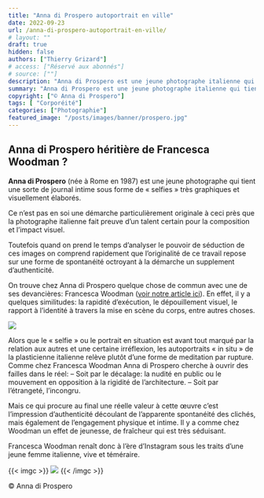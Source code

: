 ```yaml
---
title: "Anna di Prospero autoportrait en ville"
date: 2022-09-23
url: /anna-di-prospero-autoportrait-en-ville/
# layout: ""
draft: true
hidden: false
authors: ["Thierry Grizard"]
# access: ["Réservé aux abonnés"]
# source: [""]
description: "Anna di Prospero est une jeune photographe italienne qui tient une sorte de journal intime rappelant par certains aspects le travail de Francesca Woodman"
summary: "Anna di Prospero est une jeune photographe italienne qui tient une sorte de journal intime rappelant par certains aspects le travail de Francesca Woodman"
copyright: ["© Anna di Prospero"]
tags: [ "Corporéité"]
categories: ["Photographie"]
featured_image: "/posts/images/banner/prospero.jpg"
---
```

## Anna di Prospero héritière de Francesca Woodman ?

**Anna di Prospero** (née à Rome en 1987) est une jeune photographe qui tient une sorte de journal intime sous forme de « selfies » très graphiques et visuellement élaborés.

Ce n’est pas en soi une démarche particulièrement originale à ceci près que la photographe italienne fait preuve d’un talent certain pour la composition et l’impact visuel.

Toutefois quand on prend le temps d’analyser le pouvoir de séduction de ces images on comprend rapidement que l’originalité de ce travail repose sur une forme de spontanéité octroyant à la démarche un supplement d’authenticité.

On trouve chez Anna di Prospero quelque chose de commun avec une de ses devancières: Francesca Woodman ([voir notre article ici](/francesca-woodman/)). En effet, il y a quelques similitudes: la rapidité d’exécution, le dépouillement visuel, le rapport à l’identité à travers la mise en scène du corps, entre autres choses.

![](/posts/images/prospero/anna-di-prospero-photography-3.jpg)

Alors que le « selfie » ou le portrait en situation est avant tout marqué par la relation aux autres et une certaine irréflexion, les autoportraits « in situ » de la plasticienne italienne relève plutôt d’une forme de meditation par rupture. Comme chez Francesca Woodman Anna di Prospero cherche à ouvrir des failles dans le réel:
– Soit par le décalage: la nudité en public ou le mouvement en opposition à la rigidité de l’architecture.
– Soit par l’étrangeté, l’incongru.

Mais ce qui procure au final une réelle valeur à cette œuvre c’est l’impression d’authenticité découlant de l’apparente spontanéité des clichés, mais également de l’engagement physique et intime. Il y a comme chez Woodman un effet de jeunesse, de fraîcheur qui est très séduisant.

Francesca Woodman renaît donc à l’ère d’Instagram sous les traits d’une jeune femme italienne, vive et téméraire.

{{< imgc >}}
![](/posts/images/prospero/Anna-di-Prospero-photography-779x1030.jpg)
{{< /imgc >}}

© Anna di Prospero


